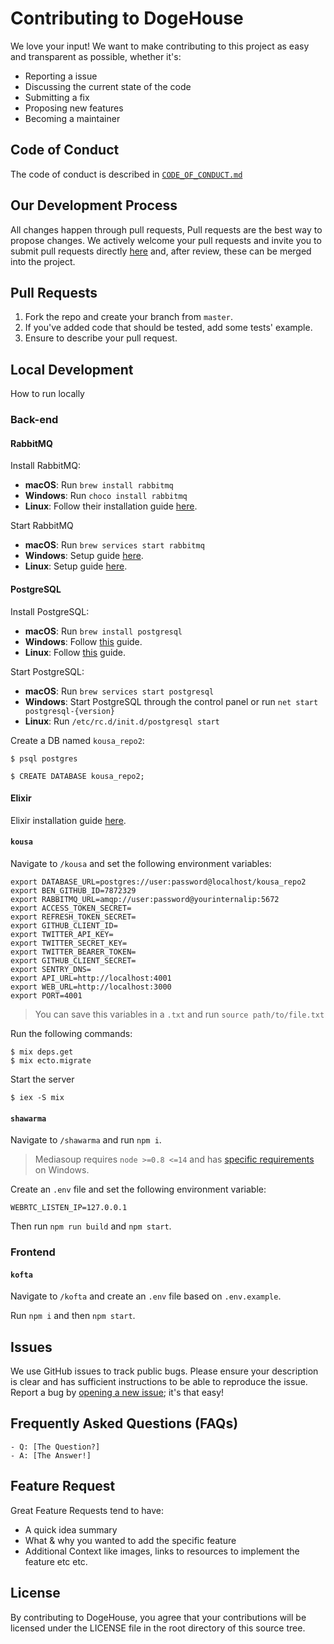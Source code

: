 # Contributing to DogeHouse
We love your input! We want to make contributing to this project as easy and transparent as possible, whether it's:
- Reporting a issue
- Discussing the current state of the code
- Submitting a fix
- Proposing new features
- Becoming a maintainer

## Code of Conduct
The code of conduct is described in [`CODE_OF_CONDUCT.md`](CODE_OF_CONDUCT.md)

## Our Development Process
All changes happen through pull requests, Pull requests are the best way to propose changes. We actively welcome your pull requests and invite you to submit pull requests directly <a href="https://github.com/benawad/dogehouse/pulls">here</a> and, after review, these can be merged into the project.

## Pull Requests
1. Fork the repo and create your branch from `master`.
2. If you've added code that should be tested, add some tests' example.
3. Ensure to describe your pull request.

## Local Development
How to run locally
### Back-end
#### RabbitMQ
Install RabbitMQ:
- **macOS**: Run `brew install rabbitmq`
- **Windows**: Run `choco install rabbitmq`
- **Linux**: Follow their installation guide [here](https://www.rabbitmq.com/download.html).

Start RabbitMQ
- **macOS**: Run `brew services start rabbitmq`
- **Windows**: Setup guide [here](https://www.rabbitmq.com/install-windows.html).
- **Linux**: Setup guide [here](https://www.rabbitmq.com/install-debian.html).

#### PostgreSQL
Install PostgreSQL:
- **macOS**: Run `brew install postgresql`
- **Windows**: Follow [this](https://www.postgresqltutorial.com/install-postgresql/) guide.
- **Linux**: Follow [this](https://www.postgresqltutorial.com/install-postgresql-linux/) guide.

Start PostgreSQL:
- **macOS**: Run `brew services start postgresql`
- **Windows**: Start PostgreSQL through the control panel or run `net start postgresql-{version}` 
- **Linux**: Run `/etc/rc.d/init.d/postgresql start`

Create a DB named `kousa_repo2`:

```shell
$ psql postgres

$ CREATE DATABASE kousa_repo2;
```

#### Elixir
Elixir installation guide [here](https://elixir-lang.org/install.html).


#### `kousa`
Navigate to `/kousa` and set the following environment variables:
```
export DATABASE_URL=postgres://user:password@localhost/kousa_repo2
export BEN_GITHUB_ID=7872329
export RABBITMQ_URL=amqp://user:password@yourinternalip:5672
export ACCESS_TOKEN_SECRET=
export REFRESH_TOKEN_SECRET=
export GITHUB_CLIENT_ID=
export TWITTER_API_KEY=
export TWITTER_SECRET_KEY=
export TWITTER_BEARER_TOKEN=
export GITHUB_CLIENT_SECRET=
export SENTRY_DNS=
export API_URL=http://localhost:4001
export WEB_URL=http://localhost:3000
export PORT=4001
```

> You can save this variables in a `.txt` and run `source path/to/file.txt`

Run the following commands:
```shell
$ mix deps.get
$ mix ecto.migrate
```

Start the server
```shell
$ iex -S mix
```

#### `shawarma`
Navigate to `/shawarma` and run `npm i`.

> Mediasoup requires `node >=0.8 <=14` and has [specific requirements](https://mediasoup.org/documentation/v3/mediasoup/installation/#windows) on Windows.

Create an `.env` file and set the following environment variable:

```
WEBRTC_LISTEN_IP=127.0.0.1
```

Then run `npm run build` and `npm start`.

### Frontend

#### `kofta`
Navigate to `/kofta` and create an `.env` file based on `.env.example`.

Run `npm i` and then `npm start`.
## Issues
We use GitHub issues to track public bugs. Please ensure your description is
clear and has sufficient instructions to be able to reproduce the issue. Report a bug by <a href="https://github.com/benawad/dogehouse/issues">opening a new issue</a>; it's that easy!

## Frequently Asked Questions (FAQs) 
<!--- I thought it would be great to have a list of FAQs for the project to help save time for new contributors--->
    - Q: [The Question?]
    - A: [The Answer!]

## Feature Request
Great Feature Requests tend to have:

- A quick idea summary
- What & why you wanted to add the specific feature
- Additional Context like images, links to resources to implement the feature etc etc.

## License
By contributing to DogeHouse, you agree that your contributions will be licensed
under the LICENSE file in the root directory of this source tree.
